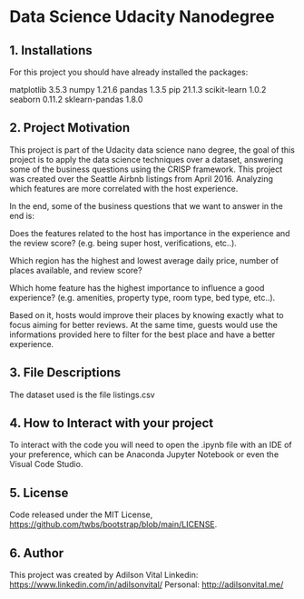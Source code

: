 
# Data Science Udacity Nanodegree 

## 1. Installations

For this project you should have already installed the packages:

matplotlib                    3.5.3
numpy                         1.21.6
pandas                        1.3.5
pip                           21.1.3
scikit-learn                  1.0.2
seaborn                       0.11.2
sklearn-pandas                1.8.0


## 2. Project Motivation

This project is part of the Udacity data science nano degree, the goal of this project is to apply the data science
techniques over a dataset, answering some of the business questions using the CRISP framework.
This project was created over the Seattle Airbnb listings from April 2016. Analyzing which features are more correlated
with the host experience.

In the end, some of the business questions that we want to answer in the end is:

Does the features related to the host has importance in the experience and the review score? (e.g. being super host, verifications, etc..).

Which region has the highest and lowest average daily price, number of places available, and review score?

Which home feature has the highest importance to influence a good experience? (e.g. amenities, property type, room type, bed type, etc..).

Based on it, hosts would improve their places by knowing exactly what to focus aiming for better reviews. At the same time, guests would use the informations provided here to filter for the best place and have a better experience.


## 3. File Descriptions
The dataset used is the file listings.csv 

## 4. How to Interact with your project
To interact with the code you will need to open the .ipynb file with an IDE of your preference, which can be Anaconda Jupyter Notebook or 
even the Visual Code Studio.

## 5. License
Code released under the MIT License, https://github.com/twbs/bootstrap/blob/main/LICENSE.

## 6. Author
This project was created by Adilson Vital 
Linkedin: https://www.linkedin.com/in/adilsonvital/
Personal: http://adilsonvital.me/
